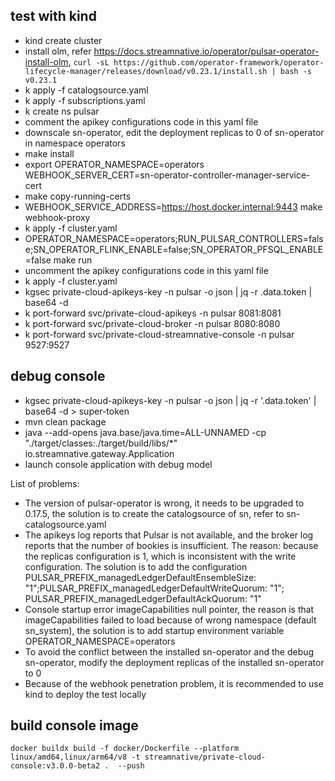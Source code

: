 ## test with kind
- kind create cluster
- install olm, refer https://docs.streamnative.io/operator/pulsar-operator-install-olm, `curl -sL https://github.com/operator-framework/operator-lifecycle-manager/releases/download/v0.23.1/install.sh | bash -s v0.23.1`
- k apply -f catalogsource.yaml
- k apply -f subscriptions.yaml
- k create ns pulsar
- comment the apikey configurations code in this yaml file 
- downscale sn-operator, edit the deployment replicas to 0 of sn-operator in namespace operators
- make install
- export OPERATOR_NAMESPACE=operators WEBHOOK_SERVER_CERT=sn-operator-controller-manager-service-cert
- make copy-running-certs
- WEBHOOK_SERVICE_ADDRESS=https://host.docker.internal:9443 make webhook-proxy
- k apply -f cluster.yaml
- OPERATOR_NAMESPACE=operators;RUN_PULSAR_CONTROLLERS=false;SN_OPERATOR_FLINK_ENABLE=false;SN_OPERATOR_PFSQL_ENABLE=false make run
- uncomment the apikey configurations code in this yaml file  
- k apply -f cluster.yaml
- kgsec private-cloud-apikeys-key -n pulsar -o json | jq -r .data.token | base64 -d
- k port-forward svc/private-cloud-apikeys -n pulsar 8081:8081
- k port-forward svc/private-cloud-broker -n pulsar 8080:8080
- k port-forward svc/private-cloud-streamnative-console -n pulsar 9527:9527
## debug console
- kgsec private-cloud-apikeys-key -n pulsar -o json | jq -r '.data.token' | base64 -d > super-token
- mvn clean package
- java --add-opens java.base/java.time=ALL-UNNAMED -cp "./target/classes:./target/build/libs/*" io.streamnative.gateway.Application
- launch console application with debug model

List of problems:
- The version of pulsar-operator is wrong, it needs to be upgraded to 0.17.5, the solution is to create the catalogsource of sn, refer to sn-catalogsource.yaml
- The apikeys log reports that Pulsar is not available, and the broker log reports that the number of bookies is insufficient. The reason: because the replicas configuration is 1, which is inconsistent with the write configuration. The solution is to add the configuration PULSAR_PREFIX_managedLedgerDefaultEnsembleSize: "1";PULSAR_PREFIX_managedLedgerDefaultWriteQuorum: "1"; PULSAR_PREFIX_managedLedgerDefaultAckQuorum: "1"
- Console startup error imageCapabilities null pointer, the reason is that imageCapabilities failed to load because of wrong namespace (default sn_system), the solution is to add startup environment variable OPERATOR_NAMESPACE=operators
- To avoid the conflict between the installed sn-operator and the debug sn-operator, modify the deployment replicas of the installed sn-operator to 0
- Because of the webhook penetration problem, it is recommended to use kind to deploy the test locally

## build console image
`docker buildx build -f docker/Dockerfile --platform linux/amd64,linux/arm64/v8 -t streamnative/private-cloud-console:v3.0.0-beta2 .  --push`